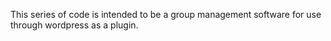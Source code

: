 This series of code is intended to be a group management software 
for use through wordpress as a plugin.
